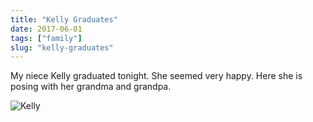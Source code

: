 ```yaml
---
title: "Kelly Graduates"
date: 2017-06-01
tags: ["family"]
slug: "kelly-graduates"
---
```


My niece Kelly graduated tonight. She seemed very happy. Here she is posing with her grandma and grandpa.

![Kelly](/img/2017/20170601_DSCF0845-768x614.jpeg)
